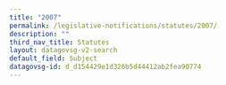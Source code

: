 ```yaml
---
title: "2007"
permalink: /legislative-notifications/statutes/2007/
description: ""
third_nav_title: Statutes
layout: datagovsg-v2-search
default_field: Subject
datagovsg-id: d_d154429e1d326b5d44412ab2fea90774
---
```

